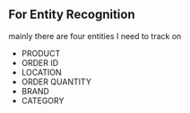 ## For Entity Recognition

mainly there are four entities I need to track on

- PRODUCT
- ORDER ID
- LOCATION
- ORDER QUANTITY
- BRAND
- CATEGORY